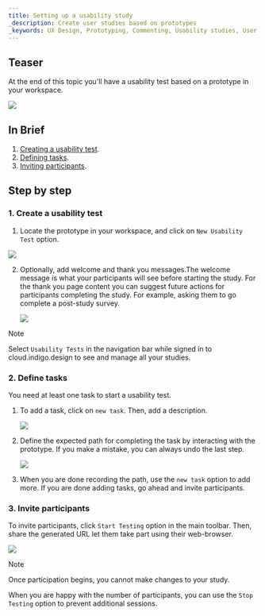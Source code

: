 ```yaml
---
title: Setting up a usability study
_description: Create user studies based on prototypes
_keywords: UX Design, Prototyping, Commenting, Usability studies, User testing
---
```


## Teaser

At the end of this topic you'll have a usability test based on a prototype in your workspace.

![][img-1]
<Br/>

## In Brief

1. [Creating a usability test][a-1].
2. [Defining tasks][a-2].
3. [Inviting participants][a-3].

##  Step by step

### 1. Create a usability test

1. Locate the prototype in your workspace, and click on `New Usability Test` option.
  
  ![][img-2]
   <br/>

2. Optionally, add welcome and thank you messages.The welcome message is what your participants will see before starting the study. For the thank you page content you can suggest future actions for participants completing the study. For example, asking them to go complete a post-study survey.

   ![][img-3]
   <br/>

> [!note]
> Select `Usability Tests` in the navigation bar while signed in to cloud.indigo.design to see and manage all your studies.


### 2. Define tasks

You need at least one task to start a usability test.

1. To add a task, click on `new task`. Then, add a description.

   ![][img-4]
   <br/>

2. Define the expected path for completing the task by interacting with the prototype. If you make a mistake, you can always undo the last step.

   ![][img-5]
   <br/>

3. When you are done recording the path, use the `new task` option to add more. If you are done adding tasks, go ahead and invite participants.
    
### 3. Invite participants

To invite participants, click `Start Testing` option in the main toolbar. Then, share the generated URL let them take part using their web-browser.

   ![][img-6]
   <br/>

> [!note]
> Once participation begins, you cannot make changes to your study.

When you are happy with the number of participants, you can use the `Stop Testing` option to prevent additional sessions.

[1]: https://www.youtube.com/watch?v=vilyDL4fDT0
[2]: https://cloud.indigo.design/api/shares/qv6uzwx9jwu3/files/project/Money%20App.zip
[3]: https://cloud.indigo.design


[a-1]: #1-create-a-usability-test
[a-2]: #2-define-tasks
[a-3]: #3-invite-participants

[img-1]: ..images/setting_up_a_usability_test_1.png
[img-2]: ..images/setting_up_a_usability_test_2.png
[img-3]: ..images/setting_up_a_usability_test_3.png
[img-4]: ..images/setting_up_a_usability_test_4.png
[img-5]: ..images/setting_up_a_usability_test_5.gif
[img-6]: ..images/setting_up_a_usability_test_6.png
